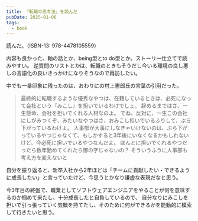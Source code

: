 ```yaml
---
title: 「転職の思考法」を読んだ
pubDate: 2025-01-06
tags:
  - book
---
```


読んだ。（ISBN-13: 978-4478105559）


内容も良かった、軸の話とか、being型とto do型とか。ストーリー仕立てで読みやすい。
逆質問のリストとかは、転職のときもそうだし今いる環境の良し悪しの言語化の良いきっかけになりそうなので再訪したい。

中でも一番印象に残ったのは、おわりにの村上憲郎氏の言葉の引用だった。

> 最終的に転職するような優秀なやつは、在籍しているときは、必死になって会社という『みこし』を担いでいるわけでしょ。
> 辞めるまではさ、一生懸命、会社を担いでくれる人材なのよ。
> でね、反対に、一生この会社にしがみつくぞ、みたいなやつはさ、おみこし担いでいるふりして、ぶら下がっているわけよ。
> 人事部が大事にしなきゃいけないのは、ぶら下がっているやつじゃなくて、もしかすると3年後にいなくなるかもしれないけど、今必死に担いでいるやつなんだよ。
> ほんとに担いでくれるやつだったら数年勤めてくれたら御の字じゃないの？
> そういうふうに人事部も考え方を変えないと


自分を振り返ると、新卒入社から2年ほどは「チームに貢献したい・できるように成長したい」と言っていたけど、今思うとかなり謙虚な表現だなと思う。

今3年目の終盤で、職業としてソフトウェアエンジニアをやることが何を意味するのか掴めて来たし、十分成長したと自負しているので、
自分なりにみこしを担いで引っ張っていく気概を持てたし、そのために何ができるかを能動的に模索して行きたいと思う。

